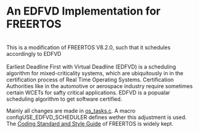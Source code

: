 # An EDFVD Implementation for FREERTOS

<br>This is a modification of FREERTOS V8.2.0, such that it schedules accordingly to EDFVD</br>
<br>Earliest Deadline First with Virtual Deadline (EDFVD) is a scheduling algorithm for mixed-criticality systems, which are ubiquitously in in the certification process of Real Time Operating Systems. Certification Authorities like in the automotive or aerospace industry require sometimes certain WCETs for safty critical applications. EDFVD is a popualar scheduling algorithm to get software certified.</br>


Mainly all changes are made in [os_tasks.c](free_rtos_matlab/source/os_tasks.c).
A macro configUSE_EDFVD_SCHEDULER defines wether this adjustment is used.
The [Coding Standard and Style Guide](http://www.freertos.org/FreeRTOS-Coding-Standard-and-Style-Guide.html) of FREERTOS is widely kept.
